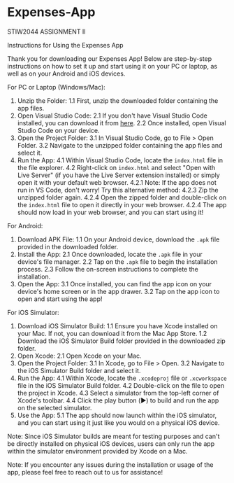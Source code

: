 # Expenses-App
STIW2044 ASSIGNMENT II

Instructions for Using the Expenses App

Thank you for downloading our Expenses App! Below are step-by-step instructions on how to set it up and start using it on your PC or laptop, as well as on your Android and iOS devices.

For PC or Laptop (Windows/Mac):

1. Unzip the Folder:
      1.1 First, unzip the downloaded folder containing the app files.
2. Open Visual Studio Code:
      2.1 If you don't have Visual Studio Code installed, you can download it from [here](https://code.visualstudio.com/).
      2.2 Once installed, open Visual Studio Code on your device.
3. Open the Project Folder:
      3.1 In Visual Studio Code, go to File > Open Folder.
      3.2 Navigate to the unzipped folder containing the app files and select it.
4. Run the App:
      4.1 Within Visual Studio Code, locate the `index.html` file in the file explorer.
      4.2 Right-click on `index.html` and select "Open with Live Server" (if you have the Live Server extension installed) or simply open it with your default web browser.
         4.2.1 Note: If the app does not run in VS Code, don't worry! Try this alternative method:
         4.2.3 Zip the unzipped folder again.
         4.2.4 Open the zipped folder and double-click on the `index.html` file to open it directly in your web browser.
         4.2.4 The app should now load in your web browser, and you can start using it!

For Android:

1. Download APK File:
   1.1 On your Android device, download the `.apk` file provided in the downloaded folder.
2. Install the App:
   2.1 Once downloaded, locate the `.apk` file in your device's file manager.
   2.2 Tap on the `.apk` file to begin the installation process.
   2.3 Follow the on-screen instructions to complete the installation.
3. Open the App:
   3.1 Once installed, you can find the app icon on your device's home screen or in the app drawer.
   3.2 Tap on the app icon to open and start using the app!

For iOS Simulator:

1. Download iOS Simulator Build:
   1.1 Ensure you have Xcode installed on your Mac. If not, you can download it from the Mac App Store.
   1.2 Download the iOS Simulator Build folder provided in the downloaded zip folder.
2. Open Xcode:
   2.1 Open Xcode on your Mac.
3. Open the Project Folder:
   3.1 In Xcode, go to File > Open.
   3.2 Navigate to the iOS Simulator Build folder and select it.
4. Run the App:
   4.1 Within Xcode, locate the `.xcodeproj` file or `.xcworkspace` file in the iOS Simulator Build folder.
   4.2 Double-click on the file to open the project in Xcode.
   4.3 Select a simulator from the top-left corner of Xcode's toolbar.
   4.4 Click the play button (▶︎) to build and run the app on the selected simulator.
5. Use the App:
   5.1 The app should now launch within the iOS simulator, and you can start using it just like you would on a physical iOS device.

Note: Since iOS Simulator builds are meant for testing purposes and can't be directly installed on physical iOS devices, users can only run the app within the simulator environment provided by Xcode on a Mac.

Note: If you encounter any issues during the installation or usage of the app, please feel free to reach out to us for assistance!
